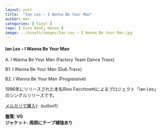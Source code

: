 ```yaml
---
layout: post
title:  "Ian Lex – I Wanna Be Your Man"
author: mmr
categories: [ Vinyl ]
tags: [ Euro Beat, House ]
image: ../assets/images/Ian Lex – I Wanna Be Your Man.jpg
---
```


#### Ian Lex – I Wanna Be Your Man

A. I Wanna Be Your Man (Factory Team Dance Traxx)

B1. I Wanna Be Your Man (Dub Traxx)

B2. I Wanna Be Your Man (Progressive)

1996年にリリースされた本名Rino Facchinettiによるプロジェクト「Ian Lex」のシングルリリースです。

[メルカリで購入](https://jp.mercari.com/item/m68058078658){: .button1}

<div class="mt-4 mb-4 d-flex align-items-center">
<strong class="mr-1">盤質: VG</strong>
</div>
<div class="mt-4 mb-4 d-flex align-items-center">
<strong class="mr-1">ジャケット: 周囲にテープ補強あり</strong>
</div>
